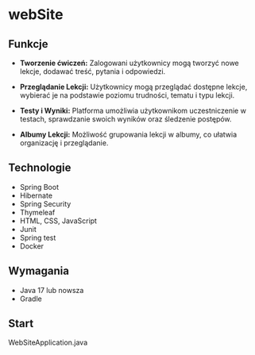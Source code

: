 # webSite

## Funkcje

- **Tworzenie ćwiczeń:** Zalogowani użytkownicy mogą tworzyć nowe lekcje, dodawać treść, pytania i odpowiedzi.

- **Przeglądanie Lekcji:** Użytkownicy mogą przeglądać dostępne lekcje, wybierać je na podstawie poziomu trudności, tematu i typu lekcji.

- **Testy i Wyniki:** Platforma umożliwia użytkownikom uczestniczenie w testach, sprawdzanie swoich wyników oraz śledzenie postępów.

- **Albumy Lekcji:** Możliwość grupowania lekcji w albumy, co ułatwia organizację i przeglądanie.

## Technologie

- Spring Boot
- Hibernate
- Spring Security
- Thymeleaf
- HTML, CSS, JavaScript
- Junit
- Spring test
- Docker

## Wymagania

- Java 17 lub nowsza
- Gradle

## Start
WebSiteApplication.java